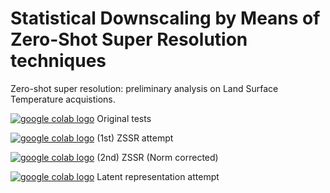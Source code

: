 # Statistical Downscaling by Means of Zero-Shot Super Resolution techniques
Zero-shot super resolution: preliminary analysis on Land Surface Temperature acquistions.

<a href="https://colab.research.google.com/drive/12Bq3f4Qsnf3yFBS9lFsQ21_wbjx6Nnwd?usp=sharing"><img src="https://colab.research.google.com/assets/colab-badge.svg" alt="google colab logo"></a> Original tests

<a href="https://colab.research.google.com/drive/1RDszO9TXlty_A8VBEBeVE5KqZ19AH8Mm?usp=sharing"><img src="https://colab.research.google.com/assets/colab-badge.svg" alt="google colab logo"></a> (1st) ZSSR attempt

<a href="https://colab.research.google.com/drive/1Aqud____AUk7Z-ur5Qf8edz55Xa0fAGS?usp=sharing"><img src="https://colab.research.google.com/assets/colab-badge.svg" alt="google colab logo"></a> (2nd) ZSSR (Norm corrected)

<a href="https://colab.research.google.com/drive/1Km454Fmi-wrtjJ0-VaAGOchkopYPlcNh?usp=sharing"><img src="https://colab.research.google.com/assets/colab-badge.svg" alt="google colab logo"></a> Latent representation attempt
